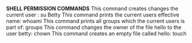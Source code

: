 **SHELL PERMISSION COMMANDS**
This command creates changes the current user : su Betty
This command prints the current users effective name: whoami
This command prints all groups which the current users is part of: groups
This command changes the owner of the file hello to the user betty: chown
This command creates an empty file called hello: touch
